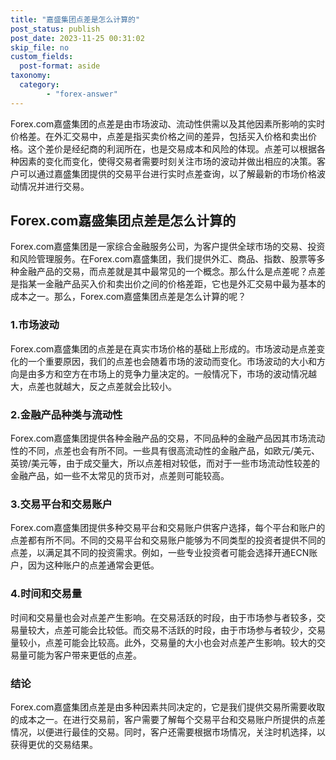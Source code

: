 ```yaml
---
title: "嘉盛集团点差是怎么计算的"
post_status: publish
post_date: 2023-11-25 00:31:02
skip_file: no
custom_fields: 
  post-format: aside
taxonomy:
  category:
        - "forex-answer"
---
```


Forex.com嘉盛集团的点差是由市场波动、流动性供需以及其他因素所影响的实时价格差。在外汇交易中，点差是指买卖价格之间的差异，包括买入价格和卖出价格。这个差价是经纪商的利润所在，也是交易成本和风险的体现。点差可以根据各种因素的变化而变化，使得交易者需要时刻关注市场的波动并做出相应的决策。客户可以通过嘉盛集团提供的交易平台进行实时点差查询，以了解最新的市场价格波动情况并进行交易。

## Forex.com嘉盛集团点差是怎么计算的

Forex.com嘉盛集团是一家综合金融服务公司，为客户提供全球市场的交易、投资和风险管理服务。在Forex.com嘉盛集团，我们提供外汇、商品、指数、股票等多种金融产品的交易，而点差就是其中最常见的一个概念。那么什么是点差呢？点差是指某一金融产品买入价和卖出价之间的价格差距，它也是外汇交易中最为基本的成本之一。那么，Forex.com嘉盛集团点差是怎么计算的呢？

### 1.市场波动

Forex.com嘉盛集团的点差是在真实市场价格的基础上形成的。市场波动是点差变化的一个重要原因，我们的点差也会随着市场的波动而变化。市场波动的大小和方向是由多方和空方在市场上的竞争力量决定的。一般情况下，市场的波动情况越大，点差也就越大，反之点差就会比较小。

### 2.金融产品种类与流动性

Forex.com嘉盛集团提供各种金融产品的交易，不同品种的金融产品因其市场流动性的不同，点差也会有所不同。一些具有很高流动性的金融产品，如欧元/美元、英镑/美元等，由于成交量大，所以点差相对较低，而对于一些市场流动性较差的金融产品，如一些不太常见的货币对，点差则可能较高。

### 3.交易平台和交易账户

Forex.com嘉盛集团提供多种交易平台和交易账户供客户选择，每个平台和账户的点差都有所不同。不同的交易平台和交易账户能够为不同类型的投资者提供不同的点差，以满足其不同的投资需求。例如，一些专业投资者可能会选择开通ECN账户，因为这种账户的点差通常会更低。

### 4.时间和交易量

时间和交易量也会对点差产生影响。在交易活跃的时段，由于市场参与者较多，交易量较大，点差可能会比较低。而交易不活跃的时段，由于市场参与者较少，交易量较小，点差可能会比较高。此外，交易量的大小也会对点差产生影响。较大的交易量可能为客户带来更低的点差。

### 结论

Forex.com嘉盛集团点差是由多种因素共同决定的，它是我们提供交易所需要收取的成本之一。在进行交易前，客户需要了解每个交易平台和交易账户所提供的点差情况，以便进行最佳的交易。同时，客户还需要根据市场情况，关注时机选择，以获得更优的交易结果。